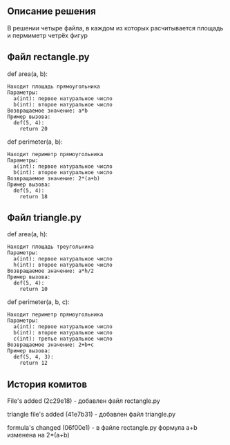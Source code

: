 ## Описание решения
  В решении четыре файла, в каждом из которых расчитывается 
  площадь и пермиметр четрёх фигур
## Файл rectangle.py
  def area(a, b):
  
    Находит площадь прямоугольника 
    Параметры:
      a(int): первое натуральное число
      b(int): второе натуральное число
    Возвращаемое значение: a*b
    Пример вызова:
      def(5, 4):
        return 20
        
  def perimeter(a, b):
  
    Находит периметр прямоугольника 
    Параметры:
      a(int): первое натуральное число
      b(int): второе натуральное число
    Возвращаемое значение: 2*(a+b)
    Пример вызова:
      def(5, 4):
        return 18
      
## Файл triangle.py
  def area(a, h):
  
    Находит площадь треугольника
    Параметры:
      a(int): первое натуральное число
      h(int): второе натуральное число
    Возвращаемое значение: a*h/2
    Пример вызова:
      def(5, 4):
        return 10
  def perimeter(a, b, c):
  
    Находит периметр прямоугольника 
    Параметры:
      a(int): первое натуральное число
      b(int): второе натуральное число
      c(int): третье натуральное число
    Возвращаемое значение: 2+b+c
    Пример вызова:
      def(5, 4, 3):
        return 12
## История комитов 
  File's added (2c29e18) - добавлен файл rectangle.py
  
  triangle file's added (41e7b31) - добавлен файл triangle.py
  
  formula's changed (06f00e1) - в файле rectangle.py формула a+b изменена на 2*(a+b)
